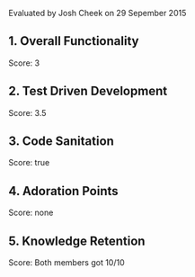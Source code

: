 Evaluated by Josh Cheek on 29 Sepember 2015

## 1. Overall Functionality

Score: 3

## 2. Test Driven Development

Score: 3.5

## 3. Code Sanitation

Score: true

## 4. Adoration Points

Score: none

## 5. Knowledge Retention

Score: Both members got 10/10


